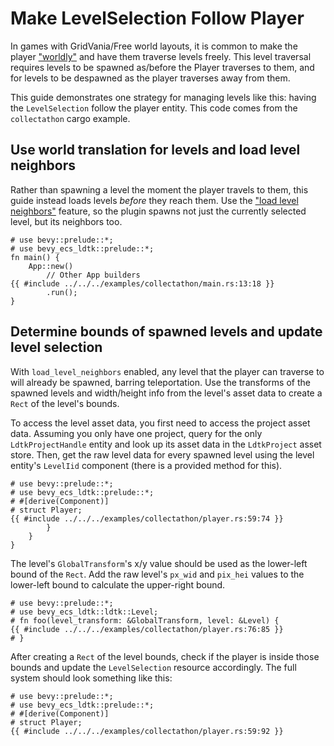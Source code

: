 # Make LevelSelection Follow Player
In games with GridVania/Free world layouts, it is common to make the player ["worldly"](../explanation/anatomy-of-the-world.html#worldly-entities) and have them traverse levels freely.
This level traversal requires levels to be spawned as/before the Player traverses to them, and for levels to be despawned as the player traverses away from them.

This guide demonstrates one strategy for managing levels like this: having the `LevelSelection` follow the player entity.
This code comes from the `collectathon` cargo example.

## Use world translation for levels and load level neighbors
Rather than spawning a level the moment the player travels to them, this guide instead loads levels *before* they reach them.
Use the ["load level neighbors"](../explanation/level-selection.html#levelselection-resource) feature, so the plugin spawns not just the currently selected level, but its neighbors too.
```rust,no_run
# use bevy::prelude::*;
# use bevy_ecs_ldtk::prelude::*;
fn main() {
    App::new()
        // Other App builders
{{ #include ../../../examples/collectathon/main.rs:13:18 }}
        .run();
}
```

## Determine bounds of spawned levels and update level selection
With `load_level_neighbors` enabled, any level that the player can traverse to will already be spawned, barring teleportation.
Use the transforms of the spawned levels and width/height info from the level's asset data to create a `Rect` of the level's bounds.


To access the level asset data, you first need to access the project asset data.
Assuming you only have one project, query for the only `LdtkProjectHandle` entity and look up its asset data in the `LdtkProject` asset store.
Then, get the raw level data for every spawned level using the level entity's `LevelIid` component (there is a provided method for this).

```rust,no_run
# use bevy::prelude::*;
# use bevy_ecs_ldtk::prelude::*;
# #[derive(Component)]
# struct Player;
{{ #include ../../../examples/collectathon/player.rs:59:74 }}
        }
    }
}
```

The level's `GlobalTransform`'s x/y value should be used as the lower-left bound of the `Rect`.
Add the raw level's `px_wid` and `pix_hei` values to the lower-left bound to calculate the upper-right bound.

```rust,no_run
# use bevy::prelude::*;
# use bevy_ecs_ldtk::ldtk::Level;
# fn foo(level_transform: &GlobalTransform, level: &Level) {
{{ #include ../../../examples/collectathon/player.rs:76:85 }}
# }
```

After creating a `Rect` of the level bounds, check if the player is inside those bounds and update the `LevelSelection` resource accordingly.
The full system should look something like this:
```rust,no_run
# use bevy::prelude::*;
# use bevy_ecs_ldtk::prelude::*;
# #[derive(Component)]
# struct Player;
{{ #include ../../../examples/collectathon/player.rs:59:92 }}
```
